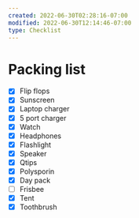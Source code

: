 ```yaml
---
created: 2022-06-30T02:28:16-07:00
modified: 2022-06-30T12:14:46-07:00
type: Checklist
---
```


# Packing list

- [x] Flip flops
- [x] Sunscreen 
- [x] Laptop charger
- [x] 5 port charger
- [x] Watch
- [x] Headphones
- [x] Flashlight
- [x] Speaker
- [x] Qtips
- [x] Polysporin
- [x] Day pack
- [ ] Frisbee
- [x] Tent
- [x] Toothbrush
